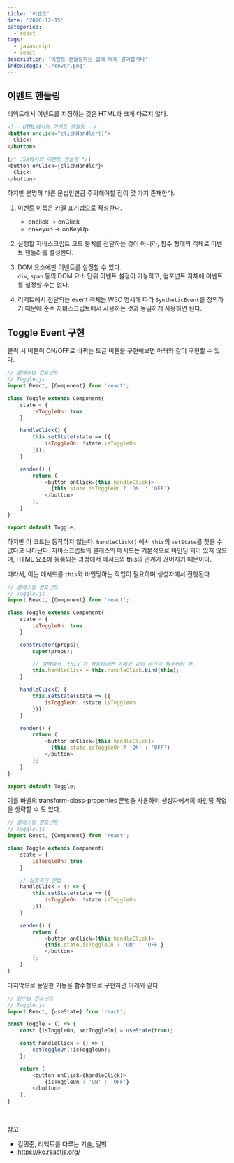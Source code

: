```yaml
---
title: '이벤트'
date: '2020-12-15'
categories:
  - react
tags:
  - javascript
  - react
description: '이벤트 핸들링하는 법에 대해 알아봅시다'
indexImage: './cover.png'
---
```


## 이벤트 핸들링  

리액트에서 이벤트를 지정하는 것은 HTML과 크게 다르지 않다.

``` html
<!-- HTML에서의 이벤트 핸들링 -->
<button onclick="clickHandler()">
  Click!
</button>
```

``` js
{/* JSX에서의 이벤트 핸들링 */}
<button onClick={clickHandler}>
  Click!
</button>
```

하지만 분명히 다른 문법인만큼 주의해야할 점이 몇 가지 존재한다.

1. 이벤트 이름은 카멜 표기법으로 작성한다. 
     - onclick → onClick
     - onkeyup → onKeyUp

2. 실행할 자바스크립트 코드 뭉치를 전달하는 것이 아니라, 함수 형태의 객체로 이벤트 핸들러를 설정한다.

3. DOM 요소에만 이벤트를 설정할 수 있다.  
  ```div```, ```span``` 등의 DOM 요소 단위 이벤트 설정이 가능하고, 컴포넌트 자체에 이벤트를 설정할 수는 없다.

4. 리액트에서 전달되는 event 객체는 W3C 명세에 따라 ```SyntheticEvent```를 정의하기 때문에 순수 자바스크립트에서 사용하는 것과 동일하게 사용하면 된다.

## Toggle Event 구현

클릭 시 버튼이 ON/OFF로 바뀌는 토글 버튼을 구현해보면 아래와 같이 구현할 수 있다. 

``` js
// 클래스형 컴포넌트
// Toggle.js
import React, {Component} from 'react';

class Toggle extends Component{
	state = {
		isToggleOn: true
	}

	handleClick() {
		this.setState(state => ({
			isToggleOn: !state.isToggleOn
		}));
	}

	render() {
		return (
			<button onClick={this.handleClick}>
			  {this.state.isToggleOn ? 'ON' : 'OFF'}
			</button>
		);
	}
}

export default Toggle;
```

하지만 이 코드는 동작하지 않는다. 
``` handleClick() ``` 에서 ```this```의 ```setState```를 찾을 수 없다고 나타난다. 
자바스크립트의 클래스의 메서드는 기본적으로 바인딩 되어 있지 않으며, 
HTML 요소에 등록되는 과정에서 메서드와 this의 관계가 끊어지기 때문이다.  

따라서, 이는 메서드를 ```this```와 바인딩하는 작업이 필요하며 
생성자에서 진행된다.

``` js
// 클래스형 컴포넌트
// Toggle.js
import React, {Component} from 'react';

class Toggle extends Component{
	state = {
		isToggleOn: true
	}

	constructor(props){
		super(props);

		// 콜백에서 `this`가 작동하려면 아래와 같이 바인딩 해주어야 함.
		this.handleClick = this.handleClick.bind(this);
	}

	handleClick() {
		this.setState(state => ({
			isToggleOn: !state.isToggleOn
		}));
	}

	render() {
		return (
			<button onClick={this.handleClick}>
			  {this.state.isToggleOn ? 'ON' : 'OFF'}
			</button>
		);
	}
}

export default Toggle;
```

이를 바벨의 transform-class-properties 문법을 사용하여 생성자에서의 바인딩 작업을 생략할 수 도 있다.

``` js
// 클래스형 컴포넌트
// Toggle.js
import React, {Component} from 'react';

class Toggle extends Component{
	state = {
		isToggleOn: true
	}

    // 실험적인 문법
	handleClick = () => {
		this.setState(state => ({
			isToggleOn: !state.isToggleOn
		}));
	}

	render() {
		return (
			<button onClick={this.handleClick}>
			{this.state.isToggleOn ? 'ON' : 'OFF'}
			</button>
		);
	}
}
```

마지막으로 동일한 기능을 함수형으로 구현하면 아래와 같다.

``` js
// 함수형 컴포넌트
// Toggle.js
import React, {useState} from 'react';

const Toggle = () => {
	const [isToggleOn, setToggleOn] = useState(true);

	const handleClick = () => {
		setToggleOn(!isToggleOn);
	};

	return (
		<button onClick={handleClick}>
			{isToggleOn ? 'ON' : 'OFF'}
		</button>
	);
}
```

<br/>

참고
- 김민준, 리액트를 다루는 기술, 길벗
- https://ko.reactjs.org/